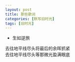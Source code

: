 ```yaml
---
layout: post
title: 那些歌词
categories: [默写旧时光]
tags: [旧时光]
---
```


- 生如逆旅

去往地平线尽头将最后的余晖抓紧  
去往地平线尽头等那微光盈满眼底   
